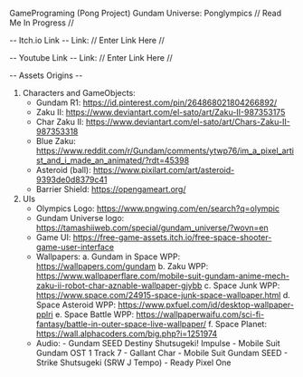 GamePrograming (Pong Project) Gundam Universe: Ponglympics
// Read Me In Progress //

-- Itch.io Link --
Link: // Enter Link Here //

-- Youtube Link --
Link: // Enter Link Here //

-- Assets Origins --
1. Characters and GameObjects:
    - Gundam R1: https://id.pinterest.com/pin/264868021804266892/
    - Zaku II: https://www.deviantart.com/el-sato/art/Zaku-II-987353175
    - Char Zaku II: https://www.deviantart.com/el-sato/art/Chars-Zaku-II-987353318
    - Blue Zaku: https://www.reddit.com/r/Gundam/comments/ytwp76/im_a_pixel_artist_and_i_made_an_animated/?rdt=45398
    - Asteroid (ball): https://www.pixilart.com/art/asteroid-9393de0d8379c41
    - Barrier Shield: https://opengameart.org/
2. UIs
    - Olympics Logo: https://www.pngwing.com/en/search?q=olympic
    - Gundam Universe logo: https://tamashiiweb.com/special/gundam_universe/?wovn=en
    - Game UI: https://free-game-assets.itch.io/free-space-shooter-game-user-interface
    - Wallpapers:
          a. Gundam in Space WPP: https://wallpapers.com/gundam
          b. Zaku WPP: https://www.wallpaperflare.com/mobile-suit-gundam-anime-mech-zaku-ii-robot-char-aznable-wallpaper-gjybb
          c. Space Junk WPP: https://www.space.com/24915-space-junk-space-wallpaper.html
          d. Space Asteroid WPP: https://www.pxfuel.com/id/desktop-wallpaper-pplri
          e. Space Battle WPP: https://wallpaperwaifu.com/sci-fi-fantasy/battle-in-outer-space-live-wallpaper/
          f. Space Planet: https://wall.alphacoders.com/big.php?i=1251974
   - Audio:
         - Gundam SEED Destiny Shutsugeki! Impulse
         - Mobile Suit Gundam OST 1 Track 7 - Gallant Char
         - Mobile Suit Gundam SEED - Strike Shutsugeki (SRW J Tempo)
         - Ready Pixel One

